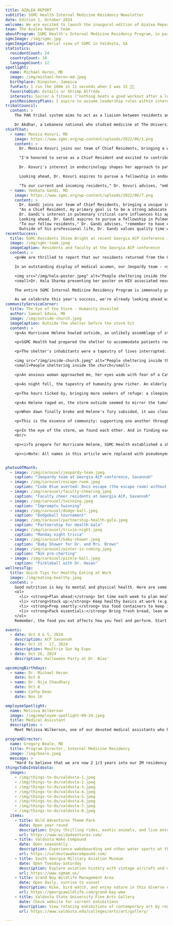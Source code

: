 ```yaml
---
title: AZALEA REPORT
subtitle: SGMC Health Internal Medicine Residency Newsletter
date: Edition 1, October 2024
welcome: We are excited to launch the inaugural edition of Azalea Report, a resident-led digital newsletter for the Internal Medicine Residency program at South Georgia Health in Valdosta, Georgia. We chose the name "Azalea Report" to honor Valdosta's nickname as the "Azalea City," reflecting our aim to flourish and showcase the best of our program, much like the vibrant azaleas that bloom across our city each spring. In this first edition, we're excited to spotlight outstanding residents, share program achievements, and hear from our newly appointed Chief Residents about their plans for the coming year. We'll also feature a section on community engagement, highlighting how our residents contribute to Valdosta and surrounding areas. Whether you're a current resident, faculty member, prospective applicant.  We invite you to learn more about our residency program through the Azalea Report and join us on this exciting journey of growth and excellence in medical education. <br/><br/> Sincerely,
team: The Azalea Report team
aboutProgram: SGMC Health's Internal Medicine Residency Program, in partnership with Mercer University School of Medicine, combines academic excellence with hands-on experience, leveraging SGMC Health's highly capable healthcare delivery system to meet the primary care and healthcare needs of rural and medically underserved areas of Georgia.
sgmcImage: /img/sgmc.jpg
sgmcImageCaption: Aerial view of SGMC in Valdosta, GA
statistics:
  residentCount: 24
  countryCount: 10
  languageCount: 12
spotlight:
  name: Michael Heron, MD
  image: /img/michael-heron-md.jpeg
  birthplace: Kingston, Jamaica
  funFact: I run the 100m in 11 seconds when I was 15 🏃🏾
  favoriteDish: Oxtails or Shrimp Alfredo
  interests: Soccer & fitness ("nothing beats a good workout after a long day of work")
  postResidencyPlans: I aspire to assume leadership roles within internal medicine and contribute to advancements in clinical guidelines and patient care.
tribalCouncil:
  content: >
    The PAR tribal system aims to act as a liaison between residents and GME focusing on resident wellness, building camaraderie and improving the resident experience. The PAR resident body recently voted for Dr Ghida Akdhar as the new Vice President, with Dr Danhely Cruz continuing on as our president. We thank Dr Sheri Walls for all her hardwork and dedication in advocating for the resident body and improving the resident experience. 

    Dr Akdhar, a Lebanese national who studied medicine at The Universite Saint Joseph in Lebanon, is excited for her new role and is committed to the continued improvement of resident well-being. "I was always drawn to extracurricular activities where I can voice my opinion, advocate for change and develop my leadership skills. I don't believe that we have to be in any titled position to have a leading role in change, but I did want to be held accountable for my work, and that's why I decided to run for a leadership position in the Tribal Council. I really believe we can shape residency into what it's supposed to be, an enjoyable training experience that does not come at the cost of our well-being."
chiefChat:
  - name: Monica Kovuri, MD
    image: https://www.sgmc.org/wp-content/uploads/2022/06/1.png
    content: >
      Dr. Monica Kovuri joins our team of Chief Residents, bringing a wealth of diverse experience and a passion for endocrinology. A graduate of Sri Devaraj Urs Medical College, Dr. Kovuri has demonstrated exceptional clinical skills and leadership throughout her residency.

      "I'm honored to serve as a Chief Resident and excited to contribute to our program's growth," says Dr. Kovuri. "My goal is to foster an environment of continuous learning and support for our residents, particularly in research and specialized areas like endocrinology."

      Dr. Kovuri's interest in endocrinology shapes her approach to patient care and resident education. She plans to organize focused workshops and case discussions in this field, benefiting residents interested in metabolic disorders and hormone-related conditions.

      Looking ahead, Dr. Kovuri aspires to pursue a fellowship in endocrinology, where she hopes to further specialize and contribute to advancements in the field. Her dedication to this subspecialty will undoubtedly enrich our program's curriculum and inspire residents with similar interests.

      "To our current and incoming residents," Dr. Kovuri advises, "embrace every learning opportunity, stay curious, and don't hesitate to explore your specific areas of interest within internal medicine. The depth and breadth of our field offer endless possibilities for growth and specialization."
  - name: Venkata Gandi, MD
    image: https://www.sgmc.org/wp-content/uploads/2022/06/7.png
    content: >
      Dr. Gandi joins our team of Chief Residents, bringing a unique international perspective and a keen interest in pulmonary critical care. A graduate of St. Matthew's University School of Medicine in Grand Cayman, Dr. Gandi has consistently demonstrated exceptional clinical acumen and leadership throughout his residency.
      "As a Chief Resident, my primary goal is to be a strong advocate for our residents at both the GME and attending physician levels," says Dr. Gandi. "I understand the challenges of residency and believe that robust support from leadership can significantly enhance the learning experience."
      Dr. Gandi's interest in pulmonary critical care influences his approach to patient management and resident education. He plans to organize specialized workshops and case discussions in this field, benefiting residents interested in pulmonary disorders and critical care medicine.
      Looking ahead, Dr. Gandi aspires to pursue a fellowship in Pulmonary Critical Care, where he hopes to further specialize and contribute to advancements in the field. His dedication to this subspecialty will undoubtedly enrich our program's curriculum and inspire residents with similar interests.
      "To our fellow residents," Dr. Gandi advises, "remember to have each other's backs. Our diverse backgrounds are our strength – let's learn from one another and grow together. When things get challenging, there's nothing more valuable than the support of your colleagues."
      Outside of his professional life, Dr. Gandi values quality time with his wife and enjoys traveling, maintaining a balance that enhances both his personal growth and medical career.
recentSuccess:
  title: SGMC Residents Shine Bright at recent Georgia ACP Conference in Savannah, GA
  image: /img/sgmc-team.jpeg
  imageCaption: Residents and faculty at the Georgia ACP conference
  content: >
    <p>We are thrilled to report that our residents returned from the Georgia ACP conference in Savannah with remarkable achievements! Our poster presenters demonstrated exceptional knowledge and skill, impressing attendees and judges alike with their research and clinical insights.<br/><br/>

    In an outstanding display of medical acumen, our Jeopardy team - <strong>Drs. McSweeney, Silverio-Lopez, and Mohan</strong> - demonstrated lightning-fast recall and precision, securing an impressive 5th place out of 15 teams. This accomplishment is particularly noteworthy as they outperformed several highly-ranked residency programs, solidifying our program's growing reputation for excellence.<br/><br/>

    <img src="/img/hala-poster.jpeg" alt="People sheltering inside the church" />
    <small>Dr. Hala Sharma presenting her poster on HIV associated neuropathy</small><br/>

    The entire SGMC Internal Medicine Residency Program is immensely proud of all our participants. Their dedication, hard work, and stellar performance have not only brought recognition to our program but have also set a new standard for future residents.<br/>

    As we celebrate this year's success, we're already looking ahead with great anticipation. With the foundation laid by this year's outstanding showing, we're excited about the prospect of an even stronger performance at next year's conference. Strong work 💪🏼 everyone!</p>
communityServiceCorner:
  title: The Eye of the Storm - Humanity Unveiled
  author: Samuel Edusa, MD
  image: /img/outside-church.jpeg
  imageCaption: Outside the shelter before the storm hit
  content: >
    <p>As Hurricane Helene howled outside, an unlikely assemblage of strangers sought sanctuary within the walls of a local church. I found myself there, a resident physician volunteering alongside Red Cross staff, about to witness an extraordinary display of human resilience and connection.</p>

    <p>SGMC Health had prepared the shelter to accommodate patients requiring oxygen support. Among them were Ron, a young man with autism, and his mother. Her constant justification for their presence struck a chord. It was a poignant reminder of the difficult choices we face during crises, when the lines between necessity and precaution blur.</p>

    <p>The shelter's inhabitants were a tapestry of lives interrupted. A thirty-something-year-old African American mother spoke with quiet pride about her dozen well-behaved children. Nearby, a former hospital employee naturally assumed a leadership role, her calm demeanor serving as a balm for frayed nerves in this impromptu community.</p>

    <img src="/img/inside-church.jpeg" alt="People sheltering inside the church" />
    <small>People sheltering inside the church</small>

    <p>An anxious woman approached me, her eyes wide with fear of a Category 4 hurricane. I drew upon my medical training to assuage her concerns, even as uncertainty about Helene's true intensity gnawed at me. Not far away, a tattooed woman in her thirties cradled her oxygen-dependent infant. She shared her story as a recovering addict, her determination to stay clean for her child both heartbreaking and inspiring. In that moment, the fragility and strength of the human spirit were laid bare.</p>

    <p>As night fell, the tapestry of humanity grew richer. An elderly woman kept vigil over her two grown autistic sons, who slept peacefully on the floor, their trust in her protection absolute. A Hispanic family fashioned a makeshift living room, finding joy in board games amidst the chaos. Their laughter, a defiant counterpoint to the storm's fury, echoed through the shelter.</p>

    <p>The hours ticked by, bringing more seekers of refuge: a sleeping Hispanic man watched over by his vigilant wife; an elderly woman eager to share her entire medical history; a mentally challenged man who, in a bid for normalcy, set up his TV in the bathroom; and a homeless man who humbly requested a hot meal.</p>

    <p>As Helene raged on, the storm outside seemed to mirror the tumult within each of us. Our deepest fears and our greatest capacity for connection were brought to the surface. Huddled together on that long night, we realized a profound truth: we were in this collectively. Our shared experience became a wellspring of strength.</p>

    <p>When dawn finally broke and Helene's fury subsided, it was clear we had weathered more than just a hurricane. We had experienced a powerful reminder of our common humanity. Though we would soon part ways, each of us would carry this night with us, a testament to the unexpected strength found in shared vulnerability.</p>

    <p>This is the essence of community: supporting one another through life's storms and emerging stronger, more connected. As I reflect on that night, I am humbled by the resilience I witnessed and grateful for the opportunity to serve. It reinforced a universal truth: when stripped of our usual comforts and pretenses, we are all simply human, seeking safety, comfort, and understanding.</p>

    <p>In the eye of the storm, we found each other. And in finding each other, we found ourselves.</p>
    <br/>

    <p><i>To prepare for Hurricane Helene, SGMC Health established a shelter at a local church in Valdosta, Georgia, specifically for people who require oxygen as well as other vulnerable populations. Two resident physicians, Drs. Edusa and Joseph, volunteered to assist with the shelter's operations.</i></p>

    <p><i>Note: All names in this article were replaced with pseudonyms to protect individuals' privacy.</i></p>


photosOfMonth:
  - image: /img/carousel/jeopardy-team.jpeg
    caption: "Jeopardy team at Georgia ACP conference, Savannah"
  - image: /img/carousel/escape-room.jpeg
    caption: "Code Blue averted: Docs escape (the escape room) without a consult! (Georgia ACP 2024, Savannah)"
  - image: /img/carousel/faculty-cheering.jpeg
    caption: "Faculty cheer residents at Georgia ACP, Savannah"
  - image: /img/carousel/twinning.jpeg
    caption: "Impromptu twinning"
  - image: /img/carousel/dodge-ball.jpeg
    caption: "Dodgeball tournament"
  - image: /img/carousel/partnership-health-gala.jpeg
    caption: "Partnership for Health Gala"
  - image: /img/carousel/trivia-night.jpeg
    caption: "Monday night trivia"
  - image: /img/carousel/baby-shower.jpeg
    caption: "Baby Shower for Dr. and Mrs. Brown"
  - image: /img/carousel/winter-is-coming.jpeg
    caption: "Nik pre-charting"
  - image: /img/carousel/pickle-ball.jpeg
    caption: "Pickleball with Dr. Hasan"
wellnessTip:
  title: Quick Tips for Healthy Eating at Work
  image: /img/eating-healthy.jpeg
  content: >
    Good nutrition is key to mental and physical health. Here are some tips to eat healthier at work:
    <ol>
      <li> <strong>Plan ahead:</strong> Set time each week to plan meals and shop for groceries.</li>
      <li> <strong>Stock up:</strong> Keep healthy basics at work (e.g., whole grain crackers, fruit, yogurt)</li>
      <li> <strong>Prep smartly:</strong> Use food containers to keep ingredients separate until eating</li>
      <li> <strong>Pack essentials:</strong> Bring fresh bread, lean meats, salad extras, and healthy snacks</li>
    </ol>
    Remember, the food you eat affects how you feel and perform. Start small and build healthier habits over time!

events:
  - date: Oct 4 & 5, 2024
    description: ACP Savannah
  - date: Oct 15 - 17, 2024
    description: Moultrie Sun Ag Expo
  - date: Oct 26, 2024 
    description: Halloween Party at Dr. Bias'

upcomingBirthdays:
  - name: Dr. Michael Heron
    date: Oct 8
  - name: Dr. Rija Chaudhary
    date: Oct 8
  - name: Cathy Dean
    date: Nov 16

employeeSpotlight:
  name: Melissa Wilkerson
  image: /img/employee-spotlight-09-24.jpeg
  title: Medical Assistant
  description: >
    Meet Melissa Wilkerson, one of our devoted medical assistants who has been with our clinic since its opening in August 2022. Melissa is passionate about her work and equally dedicated to her family life. When not providing excellent care to our patients, she can often be found cheering on her daughter at softball games. Melissa also enjoys quality time with family and friends. Her long-standing commitment and experience make her an invaluable member of our team.

programDirector:
  name: Gregory Beale, MD
  title: Program Director, Internal Medicine Residency
  image: /img/beale.jpeg
  message: >
    "Hard to believe that we are now 2 1/3 years into our IM residency program. I am proud of each and every one of you. Keep up the hard work and independent education. ABIM will come quicker than you think."
thingsToDoInValdosta:
  images:
    - /img/things-to-do/valdosta-1.jpeg
    - /img/things-to-do/valdosta-2.jpeg
    - /img/things-to-do/valdosta-3.jpeg
    - /img/things-to-do/valdosta-4.jpeg
    - /img/things-to-do/valdosta-5.jpeg
    - /img/things-to-do/valdosta-6.jpeg
    - /img/things-to-do/valdosta-7.jpeg
    - /img/things-to-do/valdosta-8.jpeg
  items:
    - title: Wild Adventures Theme Park
      date: Open year-round
      description: Enjoy thrilling rides, exotic animals, and live entertainment at this popular theme park.
      url: https://www.wildadventures.com/
    - title: Valdosta Wake Compound
      date: Open seasonally
      description: Experience wakeboarding and other water sports at this state-of-the-art facility.
      url: https://valdostawakecompound.com/
    - title: South Georgia Military Aviation Museum
      date: Open Tuesday-Saturday
      description: Explore aviation history with vintage aircraft and memorabilia.
      url: https://www.sgmam.us/
    - title: Grand Bay Wildlife Management Area
      date: Open daily, sunrise to sunset
      description: Hike, bird watch, and enjoy nature in this diverse ecosystem.
      url: https://georgiawildlife.com/grand-bay-wma
    - title: Valdosta State University Fine Arts Gallery
      date: Check website for current exhibitions
      description: View rotating exhibitions of contemporary art by regional and national artists.
      url: https://www.valdosta.edu/colleges/arts/art/gallery/

---
```

